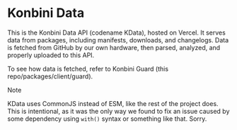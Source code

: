# Konbini Data

This is the Konbini Data API (codename KData), hosted on Vercel. It serves data from packages, including manifests, downloads, and changelogs. Data is fetched from GitHub by our own hardware, then parsed, analyzed, and properly uploaded to this API.

To see how data is fetched, refer to Konbini Guard (this repo/packages/client/guard).

> [!NOTE]
> KData uses CommonJS instead of ESM, like the rest of the project does. This is intentional, as it was the only way we found to fix an issue caused by some dependency using `with()` syntax or something like that. Sorry.
